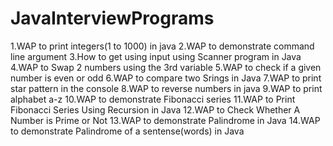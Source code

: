 # JavaInterviewPrograms
1.WAP to print integers(1 to 1000) in java
2.WAP to demonstrate command line argument
3.How to get using input using Scanner program in Java
4.WAP to Swap 2 numbers using the 3rd variable
5.WAP to check if a given number is even or odd
6.WAP to compare two Srings in Java
7.WAP to print star pattern in the console
8.WAP to reverse numbers in java
9.WAP to print alphabet a-z
10.WAP to demonstrate Fibonacci series
11.WAP to Print Fibonacci Series Using Recursion in Java
12.WAP to Check Whether A Number is Prime or Not
13.WAP to demonstrate Palindrome in Java
14.WAP to demonstrate Palindrome of a sentense(words) in Java
